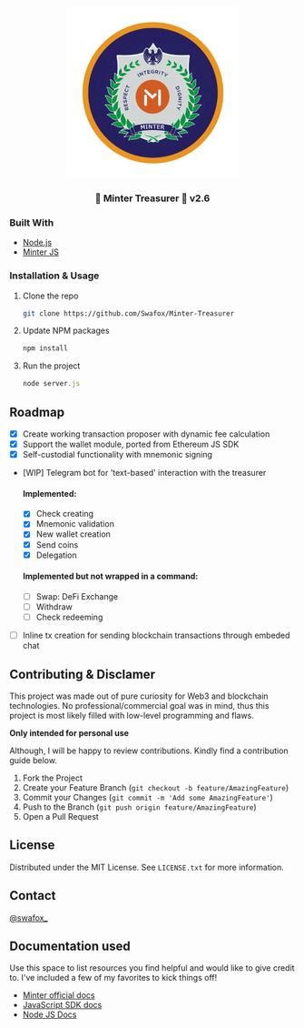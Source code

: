 <!-- PROJECT LOGO -->
<br />
<div align="center">
  <a href="https://github.com/othneildrew/Best-README-Template">
    <img src="images/logo.png" alt="Logo" width="300" height="300">
  </a>

  <h3 align="center">🍃 Minter Treasurer 🍃 v2.6</h3>
</div>


### Built With

* [Node.js](https://nodejs.org/en/)
* [Minter JS](https://github.com/MinterTeam/minter-js-sdk)


### Installation & Usage

1. Clone the repo
   ```sh
   git clone https://github.com/Swafox/Minter-Treasurer
   ```
2. Update NPM packages
   ```sh
   npm install
   ```
4. Run the project
   ```js
   node server.js
   ```

<!-- ROADMAP -->
## Roadmap

- [x] Create working transaction proposer with dynamic fee calculation
- [x] Support the wallet module, ported from Ethereum JS SDK
- [X] Self-custodial functionality with mnemonic signing
- [WIP] Telegram bot for 'text-based' interaction with the treasurer
   #### **Implemented:**
   - [X] Check creating
   - [X] Mnemonic validation
   - [X] New wallet creation
   - [X] Send coins 
   - [X] Delegation
   #### **Implemented but not wrapped in a command:**
   - [ ] Swap: DeFi Exchange
   - [ ] Withdraw
   - [ ] Check redeeming
- [ ] Inline tx creation for sending blockchain transactions through embeded chat


<!-- CONTRIBUTING -->
## Contributing & Disclamer

This project was made out of pure curiosity for Web3 and blockchain technologies. No professional/commercial goal was in mind, thus this project is most likely filled with low-level programming and flaws. 

**Only intended for personal use**

Although, I will be happy to review contributions. Kindly find a contribution guide below.

1. Fork the Project
2. Create your Feature Branch (`git checkout -b feature/AmazingFeature`)
3. Commit your Changes (`git commit -m 'Add some AmazingFeature'`)
4. Push to the Branch (`git push origin feature/AmazingFeature`)
5. Open a Pull Request



<!-- LICENSE -->
## License

Distributed under the MIT License. See `LICENSE.txt` for more information.


<!-- CONTACT -->
## Contact

[@swafox_](https://twitter.com/swafox_) 

<!-- DOCS -->
## Documentation used

Use this space to list resources you find helpful and would like to give credit to. I've included a few of my favorites to kick things off!

* [Minter official docs](https://www.minter.network/docs)
* [JavaScript SDK docs](https://github.com/MinterTeam/minter-js-sdk#installation)
* [Node JS Docs](https://www.w3schools.com/nodejs/)
